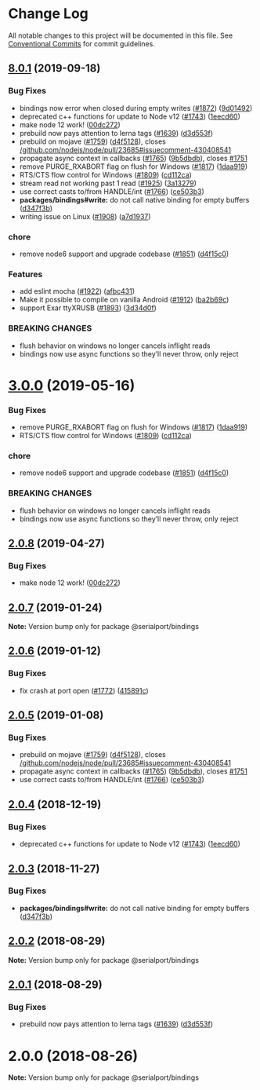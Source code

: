# Change Log

All notable changes to this project will be documented in this file.
See [Conventional Commits](https://conventionalcommits.org) for commit guidelines.

## [8.0.1](https://github.com/serialport/node-serialport/compare/v6.2.2...v8.0.1) (2019-09-18)


### Bug Fixes

* bindings now error when closed during empty writes ([#1872](https://github.com/serialport/node-serialport/issues/1872)) ([9d01492](https://github.com/serialport/node-serialport/commit/9d01492))
* deprecated c++ functions for update to Node v12 ([#1743](https://github.com/serialport/node-serialport/issues/1743)) ([1eecd60](https://github.com/serialport/node-serialport/commit/1eecd60))
* make node 12 work! ([00dc272](https://github.com/serialport/node-serialport/commit/00dc272))
* prebuild now pays attention to lerna tags ([#1639](https://github.com/serialport/node-serialport/issues/1639)) ([d3d553f](https://github.com/serialport/node-serialport/commit/d3d553f))
* prebuild on mojave ([#1759](https://github.com/serialport/node-serialport/issues/1759)) ([d4f5128](https://github.com/serialport/node-serialport/commit/d4f5128)), closes [/github.com/nodejs/node/pull/23685#issuecomment-430408541](https://github.com//github.com/nodejs/node/pull/23685/issues/issuecomment-430408541)
* propagate async context in callbacks ([#1765](https://github.com/serialport/node-serialport/issues/1765)) ([9b5dbdb](https://github.com/serialport/node-serialport/commit/9b5dbdb)), closes [#1751](https://github.com/serialport/node-serialport/issues/1751)
* remove PURGE_RXABORT flag on flush for Windows ([#1817](https://github.com/serialport/node-serialport/issues/1817)) ([1daa919](https://github.com/serialport/node-serialport/commit/1daa919))
* RTS/CTS flow control for Windows ([#1809](https://github.com/serialport/node-serialport/issues/1809)) ([cd112ca](https://github.com/serialport/node-serialport/commit/cd112ca))
* stream read not working past 1 read ([#1925](https://github.com/serialport/node-serialport/issues/1925)) ([3a13279](https://github.com/serialport/node-serialport/commit/3a13279))
* use correct casts to/from HANDLE/int ([#1766](https://github.com/serialport/node-serialport/issues/1766)) ([ce503b3](https://github.com/serialport/node-serialport/commit/ce503b3))
* **packages/bindings#write:** do not call native binding for empty buffers ([d347f3b](https://github.com/serialport/node-serialport/commit/d347f3b))
* writing issue on Linux ([#1908](https://github.com/serialport/node-serialport/issues/1908)) ([a7d1937](https://github.com/serialport/node-serialport/commit/a7d1937))


### chore

* remove node6 support and upgrade codebase ([#1851](https://github.com/serialport/node-serialport/issues/1851)) ([d4f15c0](https://github.com/serialport/node-serialport/commit/d4f15c0))


### Features

* add eslint mocha ([#1922](https://github.com/serialport/node-serialport/issues/1922)) ([afbc431](https://github.com/serialport/node-serialport/commit/afbc431))
* Make it possible to compile on vanilla Android ([#1912](https://github.com/serialport/node-serialport/issues/1912)) ([ba2b69c](https://github.com/serialport/node-serialport/commit/ba2b69c))
* support Exar ttyXRUSB ([#1893](https://github.com/serialport/node-serialport/issues/1893)) ([3d34d0f](https://github.com/serialport/node-serialport/commit/3d34d0f))


### BREAKING CHANGES

* flush behavior on windows no longer cancels inflight reads
* bindings now use async functions so they’ll never throw, only reject





# [3.0.0](https://github.com/serialport/node-serialport/compare/@serialport/bindings@2.0.8...@serialport/bindings@3.0.0) (2019-05-16)


### Bug Fixes

* remove PURGE_RXABORT flag on flush for Windows ([#1817](https://github.com/serialport/node-serialport/issues/1817)) ([1daa919](https://github.com/serialport/node-serialport/commit/1daa919))
* RTS/CTS flow control for Windows ([#1809](https://github.com/serialport/node-serialport/issues/1809)) ([cd112ca](https://github.com/serialport/node-serialport/commit/cd112ca))


### chore

* remove node6 support and upgrade codebase ([#1851](https://github.com/serialport/node-serialport/issues/1851)) ([d4f15c0](https://github.com/serialport/node-serialport/commit/d4f15c0))


### BREAKING CHANGES

* flush behavior on windows no longer cancels inflight reads
* bindings now use async functions so they’ll never throw, only reject





## [2.0.8](https://github.com/serialport/node-serialport/compare/@serialport/bindings@2.0.7...@serialport/bindings@2.0.8) (2019-04-27)


### Bug Fixes

* make node 12 work! ([00dc272](https://github.com/serialport/node-serialport/commit/00dc272))





## [2.0.7](https://github.com/serialport/node-serialport/compare/@serialport/bindings@2.0.6...@serialport/bindings@2.0.7) (2019-01-24)

**Note:** Version bump only for package @serialport/bindings





## [2.0.6](https://github.com/serialport/node-serialport/compare/@serialport/bindings@2.0.5...@serialport/bindings@2.0.6) (2019-01-12)

### Bug Fixes

* fix crash at port open ([#1772](https://github.com/serialport/node-serialport/issues/1772)) ([415891c](https://github.com/serialport/node-serialport/commit/415891c))


## [2.0.5](https://github.com/serialport/node-serialport/compare/@serialport/bindings@2.0.4...@serialport/bindings@2.0.5) (2019-01-08)


### Bug Fixes

* prebuild on mojave ([#1759](https://github.com/serialport/node-serialport/issues/1759)) ([d4f5128](https://github.com/serialport/node-serialport/commit/d4f5128)), closes [/github.com/nodejs/node/pull/23685#issuecomment-430408541](https://github.com//github.com/nodejs/node/pull/23685/issues/issuecomment-430408541)
* propagate async context in callbacks ([#1765](https://github.com/serialport/node-serialport/issues/1765)) ([9b5dbdb](https://github.com/serialport/node-serialport/commit/9b5dbdb)), closes [#1751](https://github.com/serialport/node-serialport/issues/1751)
* use correct casts to/from HANDLE/int ([#1766](https://github.com/serialport/node-serialport/issues/1766)) ([ce503b3](https://github.com/serialport/node-serialport/commit/ce503b3))





## [2.0.4](https://github.com/serialport/node-serialport/compare/@serialport/bindings@2.0.3...@serialport/bindings@2.0.4) (2018-12-19)


### Bug Fixes

* deprecated c++ functions for update to Node v12 ([#1743](https://github.com/serialport/node-serialport/issues/1743)) ([1eecd60](https://github.com/serialport/node-serialport/commit/1eecd60))





## [2.0.3](https://github.com/serialport/node-serialport/compare/@serialport/bindings@2.0.2...@serialport/bindings@2.0.3) (2018-11-27)


### Bug Fixes

* **packages/bindings#write:** do not call native binding for empty buffers ([d347f3b](https://github.com/serialport/node-serialport/commit/d347f3b))





<a name="2.0.2"></a>
## [2.0.2](https://github.com/serialport/node-serialport/compare/@serialport/bindings@2.0.1...@serialport/bindings@2.0.2) (2018-08-29)

**Note:** Version bump only for package @serialport/bindings





<a name="2.0.1"></a>
## [2.0.1](https://github.com/serialport/node-serialport/compare/@serialport/bindings@2.0.0...@serialport/bindings@2.0.1) (2018-08-29)


### Bug Fixes

* prebuild now pays attention to lerna tags ([#1639](https://github.com/serialport/node-serialport/issues/1639)) ([d3d553f](https://github.com/serialport/node-serialport/commit/d3d553f))





<a name="2.0.0"></a>
# 2.0.0 (2018-08-26)

**Note:** Version bump only for package @serialport/bindings
